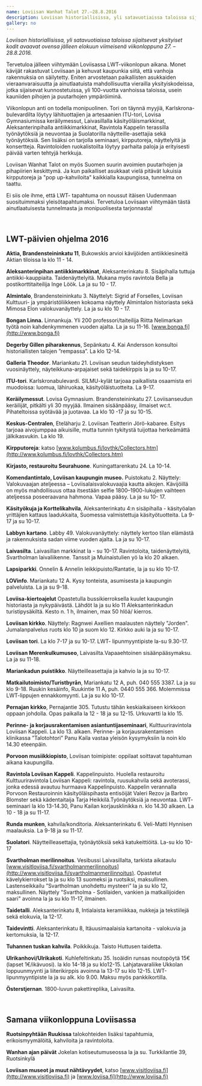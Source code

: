 ```yaml
---
name: Loviisan Wanhat Talot 27.–28.8.2016
description: Loviisan historiallisissa, yli satavuotiaissa taloissa sijaitsevat yksityiset kodit avaavat ovensa jälleen elokuun viimeisenä viikonloppuna. Tutustu viikonlopun ohjelmaan!
gallery: no
---
```

*Loviisan historiallisissa, yli satavuotiaissa taloissa sijaitsevat yksityiset kodit avaavat ovensa jälleen elokuun viimeisenä viikonloppuna 27. – 28.8.2016.*

Tervetuloa jälleen viihtymään Loviisassa LWT-viikonlopun aikana. Monet kävijät rakastuvat Loviisaan ja kehuvat kaupunkia siitä, että vanhoja rakennuksia on säilytetty. Eniten arvostetaan paikallisten asukkaiden vieraanvaraisuutta ja ainutlaatuista mahdollisuutta vierailla yksityiskodeissa, jotka sijaisevat kunnostetuissa, yli 100-vuotta vanhoissa taloissa, usein kauniiden pihojen ja puutarhojen ympäröiminä.

Viikonlopun anti on todella monipuolinen. Tori on täynnä myyjiä, Karlskrona-bulevardilta löytyy lähituottajien ja artesaanien ITU-tori, Lovisa Gymnasiumissa keräilymessut, Laivasillalla käsityöläismarkkinat, Aleksanterinpihalla antiikkimarkkinat, Ravintola Kappelin terassilla työnäytöksiä ja neuvontaa ja Suolatorilla näytteille-asettajia sekä työnäytöksiä. Sen lisäksi on tarjolla seminaari, kirpputoreja, näyttelyitä ja konsertteja. Ravintoloiden ruokalistoilta löytyy parhaita paloja ja erityisesti päivää varten tehtyjä herkkuja.

Loviisan Wanhat Talot on myös Suomen suurin avoimien puutarhojen ja pihapiirien keskittymä. Ja kun paikalliset asukkaat vielä pitävät lukuisia kirpputoreja ja "pop up-kahviloita" kaikkialla kaupungissa, tunnelma on taattu.

Ei siis ole ihme, että LWT- tapahtuma on noussut itäisen Uudenmaan suosituimmaksi yleisötapahtumaksi. Tervetuloa Loviisaan viihtymään tästä ainutlaatuisesta tunnelmasta ja monipuolisesta tarjonnasta!

&nbsp;

LWT-päivien ohjelma 2016
----

**Aktia, Brandensteininkatu 11**, Bukowskis arvioi kävijöiden antiikkiesineitä Aktian tiloissa la klo 11 - 14.

**Aleksanterinpihan antiikkimarkkinat**, Aleksanterinkatu 8. Sisäpihalla tuttuja antiikki-kauppiaita. Taidenäyttelyitä. Mukana myös ravintola Bella ja postikorttitaiteilija Inge Löök. La ja su 10 - 17.

**Almintalo**, Brandensteininkatu 3. Näyttelyt: Sigrid af Forselles, Loviisan Kulttuuri- ja ympäristöliikkeen kokoama näyttely Almintalon historiasta sekä Mimosa Elon valokuvanäyttely. La ja su klo 10 - 17.

**Bongan Linna.** Linnankuja. Yli 200 professori/taiteilija Riitta Nelimarkan työtä noin kahdenkymmenen vuoden ajalta. La ja su 11-16. [www.bonga.fi](http://www.bonga.fi)

**Degerby Gillen piharakennus**, Sepänkatu 4. Kai Andersson konsultoi historiallisten talojen ”rempassa”. La klo 12-14.

**Galleria Theodor**. Mariankatu 21. Loviisan seudun taideyhdistyksen vuosinäyttely, näyteikkuna-arpajaiset sekä taidekirppis la ja su 10-17.

**ITU-tori**. Karlskronabulevardi. SILMU-kylät tarjoaa paikallista osaamista eri muodoissa: luomua, lähiruokaa, käsityöläistuotteita. La 9-17.

**Keräilymessut**. Lovisa Gymnasium. Brandensteininkatu 27. Loviisanseudun keräilijät, pitkälti yli 30 myyjää. llmainen sisäänpääsy, ilmaiset wc:t.  Pihateltoissa syötävää ja juotavaa. La klo 10 -17 ja su 10-15.

**Keskus-Centralen**, Eteläharju 2. Loviisan Teatterin Jörö-kabaree. Esitys tarjoaa aivojumppaa aikuisille, mutta tunnin tykitystä tuijottaa herkeämättä jälkikasvukin. La klo 19.

**Kirpputoreja**: katso [www.kolumbus.fi/lovthk/Collectors.htm](http://www.kolumbus.fi/lovthk/Collectors.htm)

**Kirjasto, restauroitu Seurahuone**. Kuningattarenkatu 24.  La 10-14.

**Komendantintalo, Loviisan kaupungin museo.** Puistokatu 2. Näyttely: Valokuvaajan ateljeessa – Loviisalaisvalokuvaajia kautta aikojen. Kävijöillä on myös mahdollisuus ottaa itsestään selfie 1800–1900-lukujen vaihteen ateljeessa poseeraavana hahmona. Vapaa pääsy. La ja su 10- 17.

**Käsityökuja ja Korttelikahvila**, Aleksanterinkatu 4:n sisäpihalla  - käsityöalan yrittäjien kattaus laadukkaita, Suomessa valmistettuja käsityötuotteita. La 9-17 ja su 10-17.

**Labbyn kartano**. Labby 49. Valokuvanäyttely: näyttely kertoo tilan elämästä ja rakennuksista sadan viime vuoden ajalta. La ja su 10-17.

**Laivasilta**. Laivasillan markkinat la - su 10-17. Ravintoloita, taidenäyttelyitä, Svartholman laivaliikenne. Tanssit  ja Muinaistulien yö la klo 20 alkaen.

**Lapsiparkki**. Onnelin & Annelin leikkipuisto/Rantatie, la ja su klo 10-17.

**LOVinfo**. Mariankatu 12 A. Kysy tonteista, asumisesta ja kaupungin palveluista. La ja su 9-18.

**Loviisa-kiertoajelut** Opastetulla bussikierroksella kuulet kaupungin historiasta ja nykypäivästä. Lähdöt la ja su klo 11 Aleksanterinkadun turistipysäkiltä. Kesto n. 1 h, ilmainen, max 50 hlöä/ kierros.

**Loviisan kirkko**.  Näyttely: Ragnwei Axellien maalausten näyttely "Jorden".  Jumalanpalvelus ruots klo 10 ja suom klo 12. Kirkko auki la ja su 10-17.

**Loviisan tori**. La klo 7-17 ja su 10-17. LWT- lipunmyyntipiste la-su 9.30-17.

**Loviisan Merenkulkumuseo**, Laivasilta.Vapaaehtoinen sisäänpääsymaksu. La ja su 11-18.

**Mariankadun puistikko**. Näytteilleasettajia ja kahvio la ja su 10-17.

**Matkailutoimisto/Turistbyrån**, Mariankatu 12 A, puh. 040 555 3387. La ja su klo 9-18. Ruukin kesäinfo, Ruukintie 11 A, puh. 0440 555 366. Molemmissa LWT-lippujen ennakkomyynti. La ja su klo 10-17.

**Pernajan kirkko**, Pernajantie 305. Tutustu tähän keskiaikaiseen kirkkoon oppaan johdolla. Opas paikalla la 12 - 18 ja su 12-15. Urkuvartti la klo 15.

**Perinne- ja korjausrakentamisen asiantuntijaseminaari**, Kulttuuriravintola Loviisan Kappeli. La klo 13. alkaen. Perinne- ja korjausrakentamisen klinikassa ”Talotohtori” Panu Kaila vastaa yleisön kysymyksiin la noin klo 14.30 eteenpäin.

**Porvoon musiikkiopisto**, Loviisan toimipiste: oppilaat soittavat tapahtuman aikana kaupungilla.

**Ravintola Loviisan Kappeli**. Kappelinpuisto. Huolella restauroitu Kulttuuriravintola Loviisan Kappeli: ravintola, ruusukahvila sekä avoterassi,  jonka edessä avautuu hurmaava Kappelinpuisto.  Kappelin verannalla Porvoon Restauroinnin käsityöläispihasta entisöijät Valeri Rezov ja Barbro Blomster sekä kädentaitaija Tarja Heikkilä.Työnäytöksiä ja neuvontaa.  LWT- seminaari la klo 13-14.30, Panu Kailan korjausklinikka n. klo 14.30 alkaen.  La 10 - 18 ja su 11-17.

**Runda munken**, kahvila/konditoria. Aleksanterinkatu 6. Veli-Matti Hynnisen maalauksia. La 9-18 ja su 11-17.

**Suolatori**. Näytteilleasettajia, työnäytöksiä sekä katukeittiöitä.  La-su klo 10-17

**Svartholman merilinnoitus**. Vesibussi Laivasillalta, tarkista aikataulu [www.visitloviisa.fi/svartholmanmerilinnoitus](http://www.visitloviisa.fi/svartholmanmerilinnoitus). Opastetut kävelykierrokset la ja su klo 13 suomeksi ja ruotsiksi, maksullinen. Lastenseikkailu ”Svartholman unohdettu mysteeri” la ja su klo 12, maksullinen.  Näyttely "Svartholma - Sotilaiden, vankien ja matkailijoiden saari" avoinna la ja su klo 11-17, ilmainen.

**Taidetalli**. Aleksanterinkatu 8, Intialaista keramiikkaa, nukkeja ja tekstiilejä sekä elokuvia, la 12-17.

**Taidevintti**. Aleksanterinkatu 8, Itäuusimaalaisia kartanoita - valokuvia ja kertomuksia, la 12-17.

**Tuhannen tuskan kahvila**. Poikkikuja. Taisto Huttusen taidetta.

**Ulrikanhovi/Ulrikakoti**. Kuhlefeltinkatu 35. Isoäidin runsas noutopöytä 15€ (lapset 1€/ikävuosi). la klo 14-18 ja su klo12-15. Lahjatavaraliike Ukkolan loppuunmyynti ja liiterikirppis avoinna la 13-17 su klo 12-15. LWT-lipunmyyntipiste la ja su alk. klo 9.00. Maksu myös pankkikortilla.

**Österstjernan**. 1800-luvun pakettireplika, Laivasilta.

&nbsp;

Samana viikonloppuna Loviisassa
----

**Ruotsinpyhtään Ruukissa** talokohteiden lisäksi tapahtumia, erikoismyymälöitä, kahviloita ja ravintoloita.

**Wanhan ajan päivät** Jokelan kotiseutumuseossa la ja su. Turkkilantie 39, Ruotsinkylä

**Loviisan museot ja muut nähtävyydet**, katso [www.visitloviisa.fi](http://www.visitloviisa.fi) ja [www.loviisa.fi](http://www.loviisa.fi)
